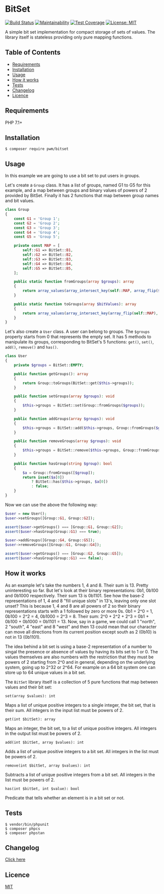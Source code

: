 # BitSet

[![Build Status](https://travis-ci.org/pwm/bitset.svg?branch=master)](https://travis-ci.org/pwm/bitset)
[![Maintainability](https://api.codeclimate.com/v1/badges/8a9d4702ab0538377dfc/maintainability)](https://codeclimate.com/github/pwm/bitset/maintainability)
[![Test Coverage](https://api.codeclimate.com/v1/badges/8a9d4702ab0538377dfc/test_coverage)](https://codeclimate.com/github/pwm/bitset/test_coverage)
[![License: MIT](https://img.shields.io/badge/License-MIT-yellow.svg)](https://opensource.org/licenses/MIT)

A simple bit set implementation for compact storage of sets of values. The library itself is stateless providing only pure mapping functions.

## Table of Contents

* [Requirements](#requirements)
* [Installation](#installation)
* [Usage](#usage)
* [How it works](#how-it-works)
* [Tests](#tests)
* [Changelog](#changelog)
* [Licence](#licence)

## Requirements

PHP 7.1+

## Installation

    $ composer require pwm/bitset

## Usage

In this example we are going to use a bit set to put users in groups.

Let's create a `Group` class. It has a list of groups, named G1 to G5 for this example, and a map between groups and binary values of powers of 2 provided by BitSet. Finally it has 2 functions that map between group names and bit values.

```php
class Group
{
    const G1 = 'Group 1';
    const G2 = 'Group 2';
    const G3 = 'Group 3';
    const G4 = 'Group 4';
    const G5 = 'Group 5';

    private const MAP = [
        self::G1 => BitSet::B1,
        self::G2 => BitSet::B2,
        self::G3 => BitSet::B3,
        self::G4 => BitSet::B4,
        self::G5 => BitSet::B5,
    ];

    public static function fromGroups(array $groups): array
    {
        return array_values(array_intersect_key(self::MAP, array_flip($groups)));
    }

    public static function toGroups(array $bitValues): array
    {
        return array_values(array_intersect_key(array_flip(self::MAP), array_flip($bitValues)));
    }
}
```

Let's also create a `User` class. A user can belong to groups. The `$groups` property starts from 0 that represents the empty set. It has 5 methods to manipulate its groups, corresponding to BitSet's 5 functions: `get()`, `set()`, `add()`, `remove()` and `has()`.

```php
class User
{
    private $groups = BitSet::EMPTY;

    public function getGroups(): array
    {
        return Group::toGroups(BitSet::get($this->groups));
    }

    public function setGroups(array $groups): void
    {
        $this->groups = BitSet::set(Group::fromGroups($groups));
    }

    public function addGroups(array $groups): void
    {
        $this->groups = BitSet::add($this->groups, Group::fromGroups($groups));
    }

    public function removeGroups(array $groups): void
    {
        $this->groups = BitSet::remove($this->groups, Group::fromGroups($groups));
    }

    public function hasGroup(string $group): bool
    {
        $a = Group::fromGroups([$group]);
        return isset($a[0])
            ? BitSet::has($this->groups, $a[0])
            : false;
    }
}
```

Now we can use the above the following way:

```php
$user = new User();
$user->setGroups([Group::G1, Group::G2]);

assert($user->getGroups() === [Group::G1, Group::G2]);
assert($user->hasGroup(Group::G1) === true);

$user->addGroups([Group::G4, Group::G5]);
$user->removeGroups([Group::G1, Group::G4]);

assert($user->getGroups() === [Group::G2, Group::G5]);
assert($user->hasGroup(Group::G1) === false);
```

## How it works

As an example let's take the numbers 1, 4 and 8. Their sum is 13. Pretty uninteresting so far. But let's look at their binary representations: 0b1, 0b100 and 0b1000 respectively. Their sum 13 is 0b1101. See how the base-2 representations of 1, 4 and 8 "fill unique slots" in 13's, leaving only one slot unset? This is because 1, 4 and 8 are all powers of 2 so their binary representations starts with a 1 followed by zero or more 0s. 0b1 = 2^0 = 1, 0b100 = 2^2 = 4, 0b1000 = 2^3 = 8. Their sum: 2^0 + 2^2 + 2^3 = 0b1 + 0b100 + 0b1000 = 0b1101 = 13. Now, say in a game, we could call 1 "north", 2 "south", 4 "east" and 8 "west" and then 13 could mean that our character can move all directions from its current position except south as 2 (0b10) is not in 13 (0b1101).

The idea behind a bit set is using a base-2 representation of a number to singal the presence or absence of values by having its bits set to 1 or 0. The values themselves are also numbers with the restriction that they must be powers of 2 starting from 2^0 and in general, depending on the underlying system, going up to 2^32 or 2^64. For example on a 64 bit system one can store up to 64 unique values in a bit set.

The `BitSet` library itself is a collection of 5 pure functions that map between values and their bit set:

`set(array $values): int`

Maps a list of unique positive integers to a single integer, the bit set, that is their sum. All integers in the input list must be powers of 2.

`get(int $bitSet): array`

Maps an integer, the bit set, to a list of unique positive integers. All integers in the output list must be powers of 2.

`add(int $bitSet, array $values): int`

Adds a list of unique positive integers to a bit set. All integers in the list must be powers of 2.

`remove(int $bitSet, array $values): int`

Subtracts a list of unique positive integers from a bit set. All integers in the list must be powers of 2.

`has(int $bitSet, int $value): bool`

Predicate that tells whether an element is in a bit set or not.

## Tests

	$ vendor/bin/phpunit
	$ composer phpcs
	$ composer phpstan

## Changelog

[Click here](changelog.md)

## Licence

[MIT](LICENSE)
